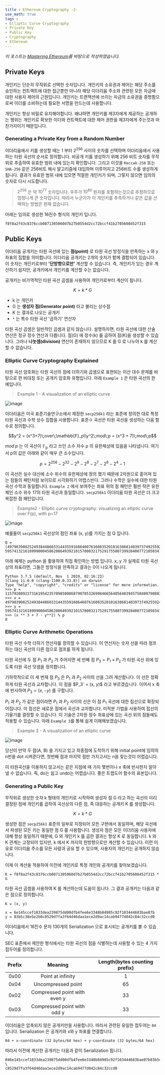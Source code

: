 ```yaml
---
title : Ethereum Cryptography -2-
use_math: true
tags :
- Elliptic Curve Cryptography
- Private Key
- Public Key
- Cryptography
- Ethereum
---
```


*이 포스트는 [Mastering Ethereum](https://github.com/ethereumbook/ethereumbook)를 바탕으로 작성하였습니다.*

## Private Keys

개인키는 단순히 무작위로 선택한 숫자입니다. 개인키의 소유권과 제어는 해당 주소를 승인하는 컨트랙트에 대한 접근뿐만 아니라 해당 이더리움 주소와 관련된 모든 자금에 대한 사용자 제어의 근원입니다. 개인키는 트랜잭션에 쓰이는 자금의 소유권을 증명함으로써 이더를 소비하는데 필요한 서명을 만드는데 사용합니다.

개인키는 항상 비밀로 유지해야합니다. 왜냐하면 개인키를 제3자에게 제공하는 공개하는 행위는 개인키로 확보한 이더와 컨트랙트에 대한 제어 권한을 제3자에게 주는것과 마찬가지이기 때문입니다.

### Generating a Private Key from a Random Number

이더리움에서 키를 생성할 때는 $1$ 부터 $2^{256}$ 사이의 숫자를 선택하며 이더리움에서 사용하는 타원 곡선의 순서로 정의합니다. 비공개 키를 생성하기 위해 256 비트 숫자를 무작위로 추출하여 유효한 범위 내에 있는지 확인합니다. 그리고 이것을 `Keccak-256` 또는 `SHA-256` 같은 256비트 해시 알고리즘에 대입하며 이루어지고 256비트 수를 생성하게 됩니다. 결과가 유효한 범위 내에 있으면 적절한 개인키가 되며, 그렇지 않으면 임의의 숫자로 다시 시도합니다.

> $2^{256}$ 은 약 $10^{77}$ 숫자입니다. 우주가 $10^{80}$ 원자를 포함하는것으로 추정하므로 엄청나게 큰 숫자입니다. 따라서 누군가가 이 개인키를 추측하거나 같은 값을 선택하는 방법은 현재 없습니다.

아래는 임의로 생성한 16진수 형식의 개인키 입니다.

```
f8f8a2f43c8376ccb0871305060d7b27b0554d2cc72bccf41b2705608452f315
```

## Public Keys

이더리움 공개키는 타원 곡선에 있는 **점(point)** 로 타원 곡선 방정식을 만족하는 x 와 y 좌표의 집합을 의미합니다. 이더리움 공개키는 2개의 숫자가 함께 결합되어 있습니다. 이 숫자는 개인키로부터 **'단방향으로만'** 계산할 수 있습니다. 즉, 개인키가 있는 경우 계산하기 쉽지만, 공개키에서 개인키를 계산할 수는 없습니다.

공개키는 비가역적인 타원 곡선 곱셈을 사용하여 개인키로부터 계산이 됩니다. 

$$K = k * G$$

- k 는 개인키 
- G 는 **생성자 점(Generator point)** 라고 불리는 상수점 
- K 는 결과로 나오는 공개키
- `*` 는 특수 타원 곡선 '곱하기' 연산자 

타원 곡선 곱셈은 일반적인 곱셈과 같지 않습니다. 설명하자면, 타원 곡선에 대한 산술 연산은 정규 정수 연산과 다릅니다. 점(G) 에 정수(k) 를 곱하여 점(K)을 생성할 수 있습니다. 그러나 **나눗셈(division)** 연산이 존재하지 않으므로 K 를 G 로 나누어 k 를 계산할 수 없습니다.

### Elliptic Curve Cryptography Explained

타원 곡선 암호화는 타원 곡선의 점에 더하기와 곱셈으로 표현되는 이산 대수 문제를 바탕으로 한 비대칭 또는 공개키 암호화 유형입니다. 아래 `Example 1` 은 타원 곡선의 한 예입니다.

> Example 1 - A visualization of an elliptic curve

![image](https://user-images.githubusercontent.com/44635266/70844926-d91c0100-1e8b-11ea-838a-cd78bb8b7c58.png)

이더리움은 미국 표준기술연구소에서 제정한 `secp256k1` 라는 표준에 정의한 대로 특정 타원 곡선과 수학 상수 집합을 사용합니다. 표준ㅇ 곡선은 타원 곡선을 생성하는 다음 함수로 정의합니다.

$$y^2 = (x^3+7)\;over\;\mathbb{F}_p\\y^2\;mod\;p = (x^3 + 7)\;mod\;p$$

$mod\;p$ 는 이 곡선이 $\mathbb{F_p}$ 라고 쓰인 소수 차수 p 의 유한체상에 있음을 나타냅니다. 여기서 p의 값은 아래와 같이 매우 큰 소수입니다.

$$p = 2^{256} - 2^{32} - 2^9 - 2^8 - 2^7 - 2^6 - 2^4 - 1$$

이 곡선은 실수 대신에 소수 위수의 유한체상에 정의 했기 때문에 2차원으로 흩어져 있는 점들의 패턴처럼 보이므로 시각화하기 어렵스빈다. 그러나 수학은 실수에 대한 타원 곡선 수학과 동일합니다.  `Example 2` 에서 보여주는 좌표 위의 점 패턴은 훨씬 작은 유한체인 소수 위수 17의 타원 곡선과 동일합니다. `secp256k1` 이더리움 타원 곡선은 더 크고 복잡한 점 패턴입니다.

> Example2 - Elliptic curve cryptography: visualizing an elliptic curve over F(p), with p=17

![image](https://user-images.githubusercontent.com/44635266/70844927-d9b49780-1e8b-11ea-8821-91d2be303ddd.png)

예를들어 `secp256k1` 곡선상의 점인 좌표 (x, y)를 가지는 점 Q 입니다.

```
Q =
(49790390825249384486033144355916864607616083520101638681403973749255924539515,
59574132161899900045862086493921015780032175291755807399284007721050341297360)
```

아래 예제는 python 을 활용하여 직접 확인하는 방법 입니다. x, y 가 실제로 타원 곡선상의 좌표라면, 그들은 방정식을 만족하고 결과는 0이 나오게 됩니다.

```shell
Python 3.7.5 (default, Nov  1 2019, 02:16:23)
[Clang 11.0.0 (clang-1100.0.33.8)] on darwin
Type "help", "copyright", "credits" or "license" for more information.
>>> p = 115792089237316195423570985008687907853269984665640564039457584007908834671663
>>> x = 49790390825249384486033144355916864607616083520101638681403973749255924539515
>>> y = 59574132161899900045862086493921015780032175291755807399284007721050341297360
>>> (x ** 3 + 7 - y**2) % p
0
```

### Elliptic Curve Arithmetic Operations

타원 곡선 수학 더하기 연산자를 정의할 수 있습니다. 이 연산자는 숫자 선을 따라 점프하는 대신 곡선의 다른 점으로 점프를 하게 됩니다.

타원 곡선에 두 점 $P_1$ 과 $P_2$ 가 주어지면 세 번째 점 $P_3 = P_1 + P_2$ 가 타원 곡선 위에 있도록 타원 곡선 덧셈을 정의합니다.

기하학적으로 이 세 번재 점 $P_3$ 은 $P_1$ 과 $P_2$ 사이의 선을 그려 계산합니다. 이 선은 정확하게 타원 곡선과 교차합니다. 이 점을 $P_3` = (x, y)$ 라고 부르겠습니다. 이어서 x 축에 반사하여 $P_3 = (x, -y)$ 를 구합니다.

$P_1$ 과 $P_2$ 가 같은 점이라면 $P_1$ 과 $P_2$ 사이의 선은 이 점 $P_1$ 곡선에 대한 접선으로 확장되어집니다. 이 접선은 새로운 점에서 곡선과 교차합니다. 미적분 기법을 사용하여 접선의 기울기를 결정할 수 있습니다. 이 기술은 2차원 정수 좌표상에 있는 곡선 위의 점들에도 적용할 수 있습니다. 아래 `Example 3`를 통해 쉽게 이해해보겠습니다.

> Example 3 - A visualization of an elliptic curve

![image](https://user-images.githubusercontent.com/44635266/70890343-2a60f780-2028-11ea-868d-e4c5af6e98fc.gif)


당신이 만약 두 점(A, B) 을 가지고 있고 최종점에 도착하기 위해 initial point에 임의의 n번을 dot 시켜준다면, 첫번째 점과 마지막 점만 가지고서는 n을 찾는것이 어렵습니다.

이 타원곡선을 이용하지 않고서는 같은 지점에 때 가지 몇번이나 x 축에 반사한지 알아낼 수 없습니다. 즉, do는 쉽고 undo는 어렵습니다. 좋은 트랩도어 함수의 표본입니다.

### Generating a Public Key

무작위로 생성한 숫자 k 형태의 개인키로 시작하여 생성자 점 G 라고 하는 곡선의 미리 결정된 점에 개인키를 곱하여 곡선상의 다른 점, 즉 대응하는 공개키 K 를 생성합니다.

$$K = k * G$$

생성한 점은 `secp256k1` 표준의 일부로 지정되어 모든 구현에서 동일하며, 해당 곡선에서 파생된 모든 키는 동일한 점 G 를 사용합니다. 생성자 점은 모든 이더리움 사용자에 대해 항상 동일하기 때문에, G 와 개인키 k 를 곱한 결과는 항상 K 로 동일합니다. k 와 K 관계는 고정되어 있지만, k 에서 K 까지의 한방향으로만 계산할 수 있습니다. 이런 이유로 이더리움 주소를 모든 사람과 공유 할 수 있으며, 사용자의 개인키는 공개하지 않습니다.

이제 이 계산을 적용하여 이전에 개인키로 특정 개인와 공개키를 찾아보겠습니다.

```
K = f8f8a2f43c8376ccb0871305060d7b27b0554d2cc72bccf41b2705608452f315 * G
```

타원 곡선 곱셈을 사용하여 K 를 계산하는데 도움이 됩니다. 그 결과 공개키는 다음과 같은 점으로 정의합니다.

```
K = (x, y)
```

```
x = 6e145ccef1033dea239875dd00dfb4fee6e3348b84985c92f103444683bae07b
y = 83b5c38e5e2b0c8529d7fa3f64d46daa1ece2d9ac14cab9477d042c84c32ccd0
```

이더리움에서 16진수 문자 130개의 Serialization 으로 표시되는 공개키를 볼 수 있습니다.

SEC 표준에서 제안한 형식에서는 타원 곡선의 점을 식별하는데 사용할 수 있는 4 가지  접두어를 정의합니다.

|Prefix|Meaning|Length(bytes counting prefix)|
|:--:|:--:|:--:|
|0x00|Point at infinity|1|
|0x04|Uncompressed point|65|
|0x02|Compressed point with even y|33|
|0x03|Compressed point with odd y|33|

이더리움은 압축되지 않은 공개키만을 사용합니다. 따라서 관련된 유일한 접두어는 `04` 입니다. Serialization 은 공개키와 x와 y 좌표를 연결합니다.

```
04 + x-coordinate (32 bytes/64 hex) + y-coordinate (32 bytes/64 hex)
```

따라서 이전에 계산한 공개키는 다음과 같이 Serialization 됩니다.

```
046e145ccef1033dea239875dd00dfb4fee6e3348b84985c92f103444683bae07b83b5c38e5e2b0 \
c8529d7fa3f64d46daa1ece2d9ac14cab9477d042c84c32ccd0
```

